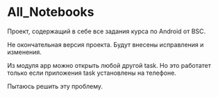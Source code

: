 # All_Notebooks

Проект, содержащий в себе все задания курса по Android от BSC.


Не окончательная версия проекта.
Будут внесены исправления и изменения.

Из модуля app можно открыть любой другой task. Но это работатет только если приложения task установлены на телефоне. 

Пытаюсь решить эту проблему.
